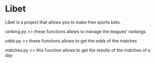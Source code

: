# Libet
Libet is a project that allows you to make free sports bets.


ranking.py >> these functions allows to manage the leagues' rankings

odds.py >> these functions allows to get the odds of the matches

matches.py >> this function allows to get the results of the matches of a day
